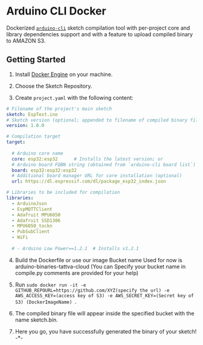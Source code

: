 # Arduino CLI Docker



Dockerized [`arduino-cli`](https://github.com/arduino/arduino-cli) sketch 
compilation tool with per-project core and library dependencies support and with a feature to upload compiled binary to AMAZON S3.


## Getting Started

1.  Install [Docker Engine](https://docs.docker.com/install/) on your machine.

2.  Choose the Sketch Repository.

3.  Create `project.yaml` with the following content:
```yaml
# Filename of the project's main sketch
sketch: EspTest.ino
# Sketch version (optional; appended to filename of compiled binary file)
version: 1.0.0

# Compilation target
target:
  
  # Arduino core name
  core: esp32:esp32      # Installs the latest version; or
  # Arduino board FQBN string (obtained from `arduino-cli board list`)
  board: esp32:esp32:esp32
  # Additional board manager URL for core installation (optional)
  url: https://dl.espressif.com/dl/package_esp32_index.json

# Libraries to be included for compilation
libraries:
  - ArduinoJson
  - EspMQTTClient
  - Adafruit MPU6050
  - Adafruit SSD1306
  - MPU6050_tockn
  - PubSubClient
  - WiFi
  
  # - Arduino Low Power==1.2.1  # Installs v1.2.1
```

4.  Build the Dockerfile or use our image Bucket name Used for now is arduino-binaries-tattva-cloud (You can Specify your bucket name in compile.py comments are provided for your help)

5.  Run `sudo docker run -it -e GITHUB_REPOURL=https://github.com/XYZ(specify the url) -e AWS_ACCESS_KEY=(access key of S3) -e AWS_SECRET_KEY=(Secret key of S3) (DockerImageName) `.

6.  The compiled binary file will appear inside the specified bucket with the name sketch.bin.

7.  Here you go, you have successfully generated the binary of your sketch!
-*-
